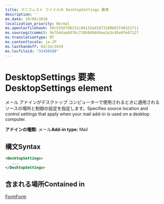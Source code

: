 ```yaml
---
title: マニフェスト ファイルの DesktopSettings 要素
description: ''
ms.date: 10/09/2018
localization_priority: Normal
ms.openlocfilehash: 50c5356798151c04132ed1873180b91f40321f11
ms.sourcegitcommit: 9e7b4daa8d76c710b9d9dd4ae2e3c45e8fe07127
ms.translationtype: MT
ms.contentlocale: ja-JP
ms.lasthandoff: 04/24/2019
ms.locfileid: "32450598"
---
```

# <a name="desktopsettings-element"></a><span data-ttu-id="fbc9e-102">DesktopSettings 要素</span><span class="sxs-lookup"><span data-stu-id="fbc9e-102">DesktopSettings element</span></span>

<span data-ttu-id="fbc9e-103">メール アドインがデスクトップ コンピューターで使用されるときに適用されるソースの場所と制御の設定を指定します。</span><span class="sxs-lookup"><span data-stu-id="fbc9e-103">Specifies source location and control settings that apply when your mail add-in is used on a desktop computer.</span></span>

<span data-ttu-id="fbc9e-104">**アドインの種類:** メール</span><span class="sxs-lookup"><span data-stu-id="fbc9e-104">**Add-in type:** Mail</span></span>

## <a name="syntax"></a><span data-ttu-id="fbc9e-105">構文</span><span class="sxs-lookup"><span data-stu-id="fbc9e-105">Syntax</span></span>

```XML
<DesktopSettings>
   ...
</DesktopSettings>
```

## <a name="contained-in"></a><span data-ttu-id="fbc9e-106">含まれる場所</span><span class="sxs-lookup"><span data-stu-id="fbc9e-106">Contained in</span></span>

[<span data-ttu-id="fbc9e-107">Form</span><span class="sxs-lookup"><span data-stu-id="fbc9e-107">Form</span></span>](form.md)

